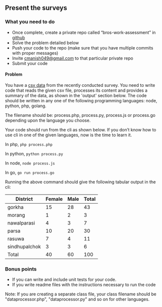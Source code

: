## Present the surveys

### What you need to do

* Once complete, create a private repo called “bros-work-assessment” in [github](https://github.com)
* Solve the problem detailed below
* Push your code to the repo (make sure that you have multiple commits with proper messages)
* Invite cmanish049@gmail.com to that particular private repo
* Submit your code

#### Problem

You have a [csv data](survey.csv) from the recently conducted survey. You need to write code that reads the given csv file, processes its content and provides a summary of the data, as shown in the 'output' section below. The code should be written in any one of the following programming languages: node, python, php, golang.

The filename should be: process.php, process.py, process.js or process.go depending upon the language you choose.

Your code should run from the cli as shown below. If you don’t know how to use cli in one of the given languages, now is the time to learn it.

In php,
`php process.php`

In python,
`python process.py`

In node,
`node process.js`

In go,
`go run process.go`

Running the above command should give the following tabular output in the cli:

|District |  Female | Male | Total |
| --- | --- | --- | --- |
|gorkha | 15 | 28 | 43 |
|morang | 1 | 2 | 3 |
|nawalparasi | 4 | 3 | 7 |
|parsa | 10 | 20 | 30 |
|rasuwa | 7 | 4 | 11 |
|sindhupalchok | 3 | 3 | 6 |
|Total | 40 | 60 | 100 |


### Bonus points

* If you can write and include unit tests for your code.
* If you write readme files with the instructions necessary to run the code

Note: If you are creating a separate class file, your class filename should be "dataprocessor.php", "dataprocessor.py" and so on for other languages.

